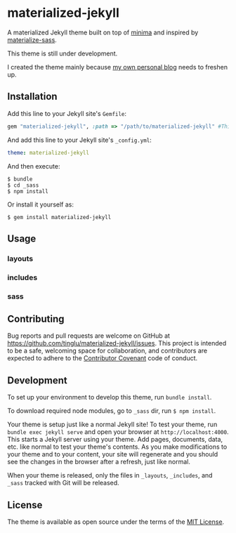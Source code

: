 # materialized-jekyll

A materialized Jekyll theme built on top of [minima](https://github.com/jekyll/minima) and inspired by [materialize-sass](https://github.com/mkhairi/materialize-sass).

This theme is still under development.

I created the theme mainly because [my own personal blog](lisalu.com.au) needs to freshen up.


## Installation

Add this line to your Jekyll site's `Gemfile`:

```ruby
gem "materialized-jekyll", :path => "/path/to/materialized-jekyll" #This theme is not supported by GitHub Pages, so you can only test locally; or copy this into your project.
```

And add this line to your Jekyll site's `_config.yml`:

```yaml
theme: materialized-jekyll
```

And then execute:

    $ bundle
    $ cd _sass
    $ npm install

Or install it yourself as:

    $ gem install materialized-jekyll

## Usage

### layouts

### includes

### sass

## Contributing

Bug reports and pull requests are welcome on GitHub at https://github.com/tinglu/materialized-jekyll/issues. This project is intended to be a safe, welcoming space for collaboration, and contributors are expected to adhere to the [Contributor Covenant](http://contributor-covenant.org) code of conduct.

## Development

To set up your environment to develop this theme, run `bundle install`.

To download required node modules, go to `_sass` dir, run `$ npm install`.

Your theme is setup just like a normal Jekyll site! To test your theme, run `bundle exec jekyll serve` and open your browser at `http://localhost:4000`. This starts a Jekyll server using your theme. Add pages, documents, data, etc. like normal to test your theme's contents. As you make modifications to your theme and to your content, your site will regenerate and you should see the changes in the browser after a refresh, just like normal.

When your theme is released, only the files in `_layouts`, `_includes`, and `_sass` tracked with Git will be released.

## License

The theme is available as open source under the terms of the [MIT License](https://opensource.org/licenses/MIT).
